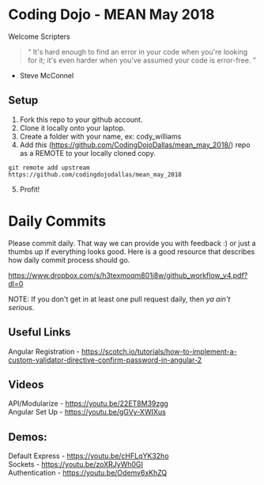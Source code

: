 # Coding Dojo - MEAN May 2018

Welcome Scripters

> “ It's hard enough to find an error in your code when you're looking for it; it's even harder when you've assumed your code is error-free. ”
- Steve McConnel

## Setup
 1. Fork this repo to your github account.
 2. Clone it locally onto your laptop.
 3. Create a folder with your name, ex: cody_williams
 4. Add *this* (https://github.com/CodingDojoDallas/mean_may_2018/) repo as a REMOTE to your locally cloned copy.
```
git remote add upstream https://github.com/codingdojodallas/mean_may_2018
```
 5. Profit!
# Daily Commits

Please commit daily. That way we can provide you with feedback :) or just a thumbs up if everything looks good. Here is a good resource that describes how daily commit process should go.

https://www.dropbox.com/s/h3texmoqm801j8w/github_workflow_v4.pdf?dl=0

NOTE: If you don't get in at least one pull request daily, then *_ya ain't serious_*.

## Useful Links
Angular Registration - https://scotch.io/tutorials/how-to-implement-a-custom-validator-directive-confirm-password-in-angular-2 <br>

## Videos
API/Modularize - https://youtu.be/22ET8M39zgg <br>
Angular Set Up - https://youtu.be/gGVy-XWIXus <br>


## Demos:
Default Express - https://youtu.be/cHFLqYK32ho <br>
Sockets - https://youtu.be/zoXRJyWh0GI <br>
Authentication - https://youtu.be/Odemv6xKhZQ <br>

